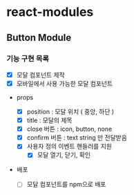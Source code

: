 # react-modules

## Button Module
### 기능 구현 목록

- [x] 모달 컴포넌트 제작
- [x] 모바일에서 사용 가능한 모달 컴포넌트

- props

  - [x] position : 모달 위치 ( 중앙, 하단 )
  - [x] title : 모달의 제목
  - [x] close 버튼 : icon, button, none
  - [x] confirm 버튼 : text string 만 전달받음
  - [x] 사용자 정의 이벤트 핸들러를 지원
    - [x] 모달 열기, 닫기, 확인

- 배포
  - [ ] 모달 컴포넌트를 npm으로 배포
